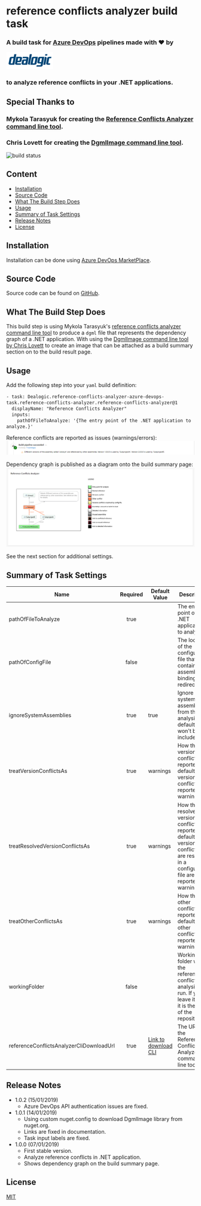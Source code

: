 # reference conflicts analyzer build task

### A build task for [Azure DevOps](https://azure.microsoft.com/en-us/services/devops/) pipelines made with ♥ by

[![dealogic logo](https://raw.githubusercontent.com/Dealogic/reference-conflicts-analyzer-azure-devops-task/master/dealogic-logo.png)](http://www.dealogic.com)

### to analyze reference conflicts in your .NET applications.

## Special Thanks to
### Mykola Tarasyuk for creating the [Reference Conflicts Analyzer command line tool](https://github.com/marss19/reference-conflicts-analyzer/tree/master/ReferenceConflictAnalyser.VSExtension).
### Chris Lovett for creating the [DgmlImage command line tool](https://www.nuget.org/packages/DgmlImage/).

![build status](https://dealogic.visualstudio.com/Dealogic/_apis/build/status/reference-conflicts-analyzer-azure-devops-task)

## Content

* [Installation](https://marketplace.visualstudio.com/items?itemName=Dealogic.reference-conflicts-analyzer-azure-devops-task#installation)
* [Source Code](https://marketplace.visualstudio.com/items?itemName=Dealogic.reference-conflicts-analyzer-azure-devops-task#source-code)
* [What The Build Step Does](https://marketplace.visualstudio.com/items?itemName=Dealogic.reference-conflicts-analyzer-azure-devops-task#what-the-build-step-does)
* [Usage](https://marketplace.visualstudio.com/items?itemName=Dealogic.reference-conflicts-analyzer-azure-devops-task#usage)
* [Summary of Task Settings](https://marketplace.visualstudio.com/items?itemName=reference-conflicts-analyzer-azure-devops-task#summary-of-task-settings)
* [Release Notes](https://marketplace.visualstudio.com/items?itemName=Dealogic.reference-conflicts-analyzer-azure-devops-task#release-notes)
* [License](https://marketplace.visualstudio.com/items?itemName=Dealogic.reference-conflicts-analyzer-azure-devops-task#license)

## <a id="installation"></a>Installation

Installation can be done using [Azure DevOps MarketPlace](https://marketplace.visualstudio.com/items?itemName=Dealogic.reference-conflicts-analyzer-azure-devops-task).

## <a id="source-code"></a>Source Code

Source code can be found on [GitHub](https://github.com/Dealogic/reference-conflicts-analyzer-azure-devops-task).

## <a id="what-the-build-step-does"></a>What The Build Step Does

This build step is using Mykola Tarasyuk's [reference conflicts analyzer command line tool](https://github.com/marss19/reference-conflicts-analyzer/tree/master/ReferenceConflictAnalyser.VSExtension) to produce a `dgml` file that represents the dependency graph of a .NET application. With using the [DgmlImage command line tool by Chris Lovett](https://www.nuget.org/packages/DgmlImage/) to create an image that can be attached as a build summary section on to the build result page.

## <a id="usage"></a>Usage

Add the following step into your `yaml` build definition:

```
- task: Dealogic.reference-conflicts-analyzer-azure-devops-task.reference-conflicts-analyzer.reference-conflicts-analyzer@1
  displayName: "Reference Conflicts Analyzer"
  inputs:
    pathOfFileToAnalyze: '{The entry point of the .NET application to analyze.}'
```

Reference conflicts are reported as issues (warnings/errors):
![Reported Issues](https://github.com/Dealogic/reference-conflicts-analyzer-azure-devops-task/raw/master/screenshots/IssuesAreReported.png)

Dependency graph is published as a diagram onto the build summary page:
![Dependency Graph](https://github.com/Dealogic/reference-conflicts-analyzer-azure-devops-task/raw/master/screenshots/DiagramOnBuildResult.png)

See the next section for additional settings.

## <a id="summary-of-task-settings"></a>Summary of Task Settings

Name | Required | Default Value | Description
--- | :---: | --- | ---
pathOfFileToAnalyze | true | | The entry point of the .NET application to analyze.
pathOfConfigFile | false | | The location of the configuration file that can contain assembly binding redirections.
ignoreSystemAssemblies | true | true | Ignore the system assemblies from the analysis. By default those won't be included.
treatVersionConflictsAs | true | warnings | How the version conflicts are reported. By default every version conflicts are reported as warnings.
treatResolvedVersionConflictsAs | true | warnings | How the resolved version conflicts are reported. By default every version conflicts that are resolved in a configuration file are reported as warnings.
treatOtherConflictsAs | true | warnings | How the other conflicts are reported. By default every other conflicts are reported as warnings.
workingFolder | false | | Working folder where the reference conflicts analysis will run. If you leave it blank it is the root of the repository.
referenceConflictsAnalyzerCliDownloadUrl | true | [Link to download CLI](https://github.com/marss19/reference-conflicts-analyzer/releases/download/v.1.0.7/ReferenceConflictAnalyzer.CommandLine.1.0.7.zip) | The URL of the Reference Conflicts Analyzer command line tool.

## <a id="release-notes"></a>Release Notes

* 1.0.2 (15/01/2019)
    * Azure DevOps API authentication issues are fixed.
* 1.0.1 (14/01/2019)
    * Using custom nuget.config to download DgmlImage library from nuget.org.
    * Links are fixed in documentation.
    * Task input labels are fixed.
* 1.0.0 (07/01/2019)
    * First stable version.
    * Analyze reference conflicts in .NET application.
    * Shows dependency graph on the build summary page.

## <a id="license"></a>License

[MIT](https://github.com/Dealogic/reference-conflicts-analyzer-azure-devops-task/blob/master/LICENSE)